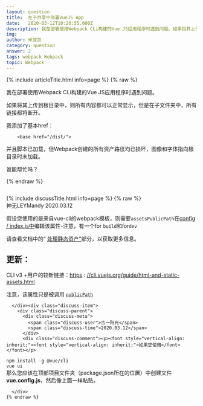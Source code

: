 ```yaml
---
layout: question
title:  在子目录中部署VueJS App
date:   2020-03-12T10:20:55.000Z
description: 我在部署使用Webpack CLi构建的Vue JS应用程序时遇到问题。如果将其上传到根目录中，则所有内容都可以正常显示，但是在子文件夹中，所有链接都...
img: 
author: 米亚凯
category: question
answer: 2
tags: webpack Webpack
topic: Webpack
---
```

<div class="article-root">
  <div class="article">
    {% include articleTitle.html info=page %}
    {% raw %}
    <div class="article-content"><p><font style="vertical-align: inherit;"><font style="vertical-align: inherit;">我在部署使用Webpack CLi构建的Vue JS应用程序时遇到问题。</font></font></p>

<p><font style="vertical-align: inherit;"><font style="vertical-align: inherit;">如果将其上传到根目录中，则所有内容都可以正常显示，但是在子文件夹中，所有链接都将断开。</font></font></p>

<p><font style="vertical-align: inherit;"><font style="vertical-align: inherit;">我添加了基本href：</font></font></p>

<pre><code>    &lt;base href="/dist/"&gt;
</code></pre>

<p><font style="vertical-align: inherit;"><font style="vertical-align: inherit;">并且脚本已加载，但Webpack创建的所有资产路径均已损坏，图像和字体指向根目录时未加载。</font></font></p>

<p><font style="vertical-align: inherit;"><font style="vertical-align: inherit;">谁能帮忙吗？</font></font></p></div>
    {% endraw %}
  </div>
  <p style="height: 0;width:0;overflow: hidden;"> 第1272篇《在子目录中部署VueJS App》来自Winter(https://github.com/aiyld/aiyld.github.io)的站点</p>
  <div class="discuss-wrapper">
    {% include discussTitle.html info=page %}
    {% raw %}
    <div class="discuss-item">
        <div class="discuss-parent">
          <div class="discuss-meta">
            <span class="discuss-user">神无LEYMandy</span>
            <span class="discuss-time">2020.03.12</span>
          </div>
          <div class="discuss-comment"><p><font style="vertical-align: inherit;"><font style="vertical-align: inherit;">假设您使用的是来自vue-cli的webpack模板，则需要</font></font><code>assetsPublicPath</code><font style="vertical-align: inherit;"><font style="vertical-align: inherit;">在</font></font><a href="https://github.com/vuejs-templates/webpack/blob/2e7aad5a3f9ebf1c249a68ca1a8fbd6ebeac5bcc/template/config/index.js#L10" rel="noreferrer"><font style="vertical-align: inherit;"><font style="vertical-align: inherit;">config / index.js中</font></font></a><font style="vertical-align: inherit;"><font style="vertical-align: inherit;">编辑该</font><font style="vertical-align: inherit;">属性</font><font style="vertical-align: inherit;">-注意，有一个for </font></font><code>build</code><font style="vertical-align: inherit;"><font style="vertical-align: inherit;">和for</font></font><code>dev</code></p>

<p><font style="vertical-align: inherit;"><font style="vertical-align: inherit;">请查看</font><font style="vertical-align: inherit;">文档中的“ </font></font><a href="http://vuejs-templates.github.io/webpack/static.html" rel="noreferrer"><font style="vertical-align: inherit;"><font style="vertical-align: inherit;">处理静态资产”</font></font></a><font style="vertical-align: inherit;"><font style="vertical-align: inherit;">部分，以获取更多信息。</font></font></p>

<h2><font style="vertical-align: inherit;"><font style="vertical-align: inherit;">更新：</font></font></h2>

<p><font style="vertical-align: inherit;"><font style="vertical-align: inherit;">CLI v3 +用户的较新链接：</font><a href="https://cli.vuejs.org/guide/html-and-static-assets.html" rel="noreferrer"><font style="vertical-align: inherit;">https</font></a><font style="vertical-align: inherit;"> : </font></font><a href="https://cli.vuejs.org/guide/html-and-static-assets.html" rel="noreferrer"><font style="vertical-align: inherit;"><font style="vertical-align: inherit;">//cli.vuejs.org/guide/html-and-static-assets.html</font></font></a></p>

<p><font style="vertical-align: inherit;"><font style="vertical-align: inherit;">注意，该属性只是被调用 </font></font><a href="https://cli.vuejs.org/config/#publicpath" rel="noreferrer"><code>publicPath</code></a></p></div>
        </div>
        
      </div><div class="discuss-item">
        <div class="discuss-parent">
          <div class="discuss-meta">
            <span class="discuss-user">古一阳光</span>
            <span class="discuss-time">2020.03.12</span>
          </div>
          <div class="discuss-comment"><p><font style="vertical-align: inherit;"><font style="vertical-align: inherit;">如果您使用</font></font></p>

<p><code>npm install -g @vue/cli
vue ui
</code><font style="vertical-align: inherit;"><font style="vertical-align: inherit;">
那么您应该</font><font style="vertical-align: inherit;">在顶部项目文件夹（package.json所在的位置）中</font><font style="vertical-align: inherit;">创建文件</font></font><strong><font style="vertical-align: inherit;"><font style="vertical-align: inherit;">vue.config.js</font></font></strong><font style="vertical-align: inherit;"><font style="vertical-align: inherit;">，</font><font style="vertical-align: inherit;">然后</font><font style="vertical-align: inherit;">像上面一样粘贴。</font></font></p></div>
        </div>
        
      </div>
    {% endraw %}
  </div>
<div>
